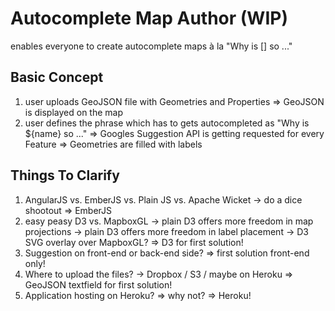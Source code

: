 #  Autocomplete Map Author (WIP)

enables everyone to create autocomplete maps à la "Why is [] so ..."

## Basic Concept

1. user uploads GeoJSON file with Geometries and Properties
   => GeoJSON is displayed on the map
2. user defines the phrase which has to gets autocompleted as "Why is ${name} so ..."
   => Googles Suggestion API is getting requested for every Feature
   => Geometries are filled with labels

## Things To Clarify

1. AngularJS vs. EmberJS vs. Plain JS vs. Apache Wicket 
   -> do a dice shootout
   => EmberJS
2. easy peasy D3 vs. MapboxGL
   -> plain D3 offers more freedom in map projections
   -> plain D3 offers more freedom in label placement
   -> D3 SVG overlay over MapboxGL?
   => D3 for first solution!
3. Suggestion on front-end or back-end side?
   => first solution front-end only!
4. Where to upload the files?
   -> Dropbox / S3 / maybe on Heroku
   => GeoJSON textfield for first solution!
5. Application hosting on Heroku?
   => why not?
   => Heroku!